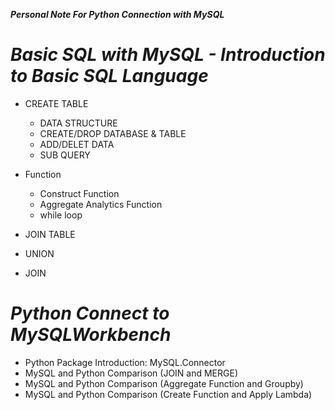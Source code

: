 ***Personal Note For Python Connection with MySQL***

# ***Basic SQL with MySQL - Introduction to Basic SQL Language***

- CREATE TABLE
  - DATA STRUCTURE
  - CREATE/DROP DATABASE & TABLE
  - ADD/DELET DATA
  - SUB QUERY

- Function
  - Construct Function
  - Aggregate Analytics Function
  - while loop
 
 - JOIN TABLE
  - UNION
  - JOIN

# ***Python Connect to MySQLWorkbench***

- Python Package Introduction: MySQL.Connector
- MySQL and Python Comparison (JOIN and MERGE)
- MySQL and Python Comparison (Aggregate Function and Groupby)
- MySQL and Python Comparison (Create Function and Apply Lambda)
